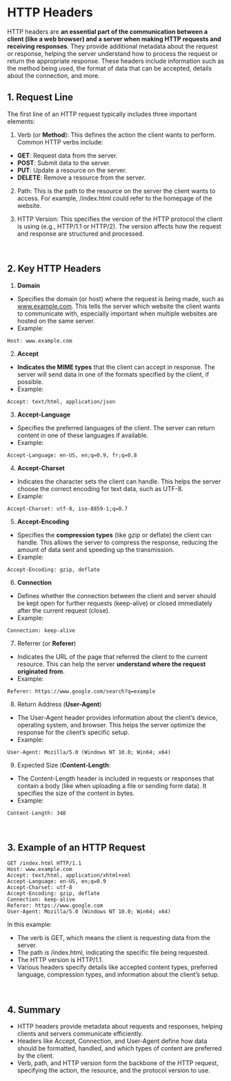 <br>

# HTTP Headers 
HTTP headers are **an essential part of the communication between a client (like a web browser) and a server when making HTTP requests and receiving responses**. They provide additional metadata about the request or response, helping the server understand how to process the request or return the appropriate response. These headers include information such as the method being used, the format of data that can be accepted, details about the connection, and more.

## 1. Request Line
The first line of an HTTP request typically includes three important elements:

1. Verb (or **Method**): This defines the action the client wants to perform. Common HTTP verbs include:  
  - **GET**: Request data from the server.  
  - **POST**: Submit data to the server.  
  - **PUT**: Update a resource on the server.  
  - **DELETE**: Remove a resource from the server.  

2. Path: This is the path to the resource on the server the client wants to access. For example, /index.html could refer to the homepage of the website.

3. HTTP Version: This specifies the version of the HTTP protocol the client is using (e.g., HTTP/1.1 or HTTP/2). The version affects how the request and response are structured and processed.  
<br>

## 2. Key HTTP Headers
1. **Domain**
  - Specifies the domain (or host) where the request is being made, such as www.example.com. This tells the server which website the client wants to communicate with, especially important when multiple websites are hosted on the same server.
  - Example:  

```
Host: www.example.com
```

2. **Accept**
  - **Indicates the MIME types** that the client can accept in response. The server will send data in one of the formats specified by the client, if possible.
  - Example:  

```
Accept: text/html, application/json
```

3. **Accept-Language**
  - Specifies the preferred languages of the client. The server can return content in one of these languages if available.
  - Example:  

```
Accept-Language: en-US, en;q=0.9, fr;q=0.8
```

4. **Accept-Charset**
  - Indicates the character sets the client can handle. This helps the server choose the correct encoding for text data, such as UTF-8.
  - Example:  

```
Accept-Charset: utf-8, iso-8859-1;q=0.7
```

5. **Accept-Encoding**
  - Specifies the **compression types** (like gzip or deflate) the client can handle. This allows the server to compress the response, reducing the amount of data sent and speeding up the transmission.
  - Example:  

```
Accept-Encoding: gzip, deflate
```

6. **Connection**
  - Defines whether the connection between the client and server should be kept open for further requests (keep-alive) or closed immediately after the current request (close).
  - Example:  

```
Connection: keep-alive
```

7. Referrer (or **Referer**)
  - Indicates the URL of the page that referred the client to the current resource. This can help the server **understand where the request originated from**.
  - Example:  

```
Referer: https://www.google.com/search?q=example
```

8. Return Address (**User-Agent**)
  - The User-Agent header provides information about the client’s device, operating system, and browser. This helps the server optimize the response for the client’s specific setup.
  - Example:  

```
User-Agent: Mozilla/5.0 (Windows NT 10.0; Win64; x64)
```

9. Expected Size (**Content-Length**:
  - The Content-Length header is included in requests or responses that contain a body (like when uploading a file or sending form data). It specifies the size of the content in bytes.
  - Example:  

```
Content-Length: 348
```
   
<br>

## 3. Example of an HTTP Request  

```
GET /index.html HTTP/1.1
Host: www.example.com
Accept: text/html, application/xhtml+xml
Accept-Language: en-US, en;q=0.9
Accept-Charset: utf-8
Accept-Encoding: gzip, deflate
Connection: keep-alive
Referer: https://www.google.com
User-Agent: Mozilla/5.0 (Windows NT 10.0; Win64; x64)
```

In this example:
  - The verb is GET, which means the client is requesting data from the server.
  - The path is /index.html, indicating the specific file being requested.
  - The HTTP version is HTTP/1.1.
  - Various headers specify details like accepted content types, preferred language, compression types, and information about the client’s setup.  
<br>

## 4. Summary
  - HTTP headers provide metadata about requests and responses, helping clients and servers communicate efficiently.
  - Headers like Accept, Connection, and User-Agent define how data should be formatted, handled, and which types of content are preferred by the client.
  - Verb, path, and HTTP version form the backbone of the HTTP request, specifying the action, the resource, and the protocol version to use.  
<br>